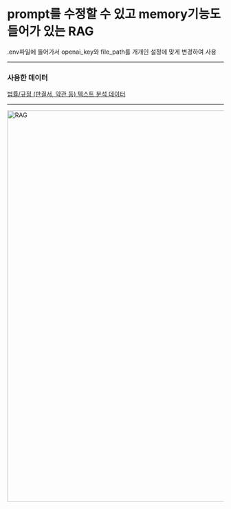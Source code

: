# prompt를 수정할 수 있고 memory기능도 들어가 있는 RAG
.env파일에 들어가서 openai_key와 file_path를 개개인 설정에 맞게 변경하여 사용  

___
  
### 사용한 데이터
[법률/규정 (판결서, 약관 등) 텍스트 분석 데이터](https://www.aihub.or.kr/aihubdata/data/view.do?currMenu=&topMenu=&aihubDataSe=data&dataSetSn=580)  

___

<img width="909" alt="RAG" src="https://github.com/PARKSANGPILL/LangChain_RAG_with_chat_history/assets/93169315/7bf7ccd0-1f9d-456e-83ed-824491be3039">
